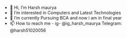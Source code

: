 - 👋 Hi, I’m Harsh maurya
- 👀 I’m interested in Computers and Latest Technologies
- 🌱 I’m currently Pursuing BCA and now i am in final year
- 📫 How to reach me - ig- @ig_harsh_maurya  Telegram: @harsh51020056


<!---
Harsh5102005/Harsh5102005 is a ✨ special ✨ repository because its `README.md` (this file) appears on your GitHub profile.
You can click the Preview link to take a look at your changes.
--->
